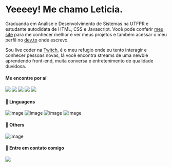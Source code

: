 # Yeeeey! Me chamo Leticia.

Graduanda em Análise e Desenvolvimento de Sistemas na UTFPR e estudante autodidata de HTML, CSS e Javascript. Você pode conferir [meu site](https://levxyca.codes/) para me conhecer melhor e ver meus projetos e também acessar o meu perfil no [dev.to](https://dev.to/levxyca) onde escrevo.

Sou live coder na [Twitch](https://www.twitch.tv/levxyca), é o meu refugio onde eu tento interagir e conhecer pessoas novas, lá você encontra streams de uma newbie aprendendo front-end, muita conversa e entretenimento de qualidade duvidosa.

#### Me encontre por aí
<img src="https://img.shields.io/badge/Twitter-1DA1F2?style=for-the-badge&logo=twitter&logoColor=white"><a href="https://twitter.com/levxyca"></a></img>
<img src="https://img.shields.io/badge/Instagram-E4405F?style=for-the-badge&logo=instagram&logoColor=white"><a href="https://www.instagram.com/levxyca/"></a></img>
<img src="https://img.shields.io/badge/LinkedIn-0077B5?style=for-the-badge&logo=linkedin&logoColor=white"><a href="https://www.linkedin.com/in/leticiacaroline/"></a></img>
<img src="https://img.shields.io/badge/dev.to-0A0A0A?style=for-the-badge&logo=dev.to&logoColor=white"><a href="https://dev.to/levxyca"></a></img>
<img src="https://img.shields.io/badge/Twitch-9146FF?style=for-the-badge&logo=twitch&logoColor=white"><a href="https://www.twitch.tv/levxyca"></a></img>

#### 🦄 Linguagens
![image](https://img.shields.io/badge/C-00599C?style=for-the-badge&logo=c&logoColor=white) ![image](https://img.shields.io/badge/HTML5-E34F26?style=for-the-badge&logo=html5&logoColor=white) ![image](https://img.shields.io/badge/CSS3-1572B6?style=for-the-badge&logo=css3&logoColor=white) ![image](https://img.shields.io/badge/JavaScript-323330?style=for-the-badge&logo=javascript&logoColor=F7DF1E)

#### 💼 Others
![image](https://img.shields.io/badge/Markdown-000000?style=for-the-badge&logo=markdown&logoColor=white)

#### 💌 Entre em contato comigo
<a href="mailto:leticialeonardo.contato@gmail.com"><img src="https://img.shields.io/badge/Gmail-D14836?style=for-the-badge&logo=gmail&logoColor=white"></img></a>
